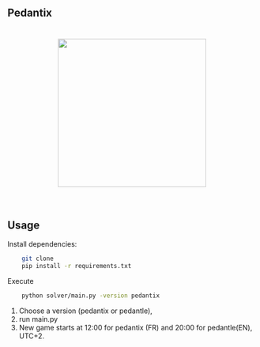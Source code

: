 ## Pedantix
<h1 align="center">
<img src="(https://github.com/aalp75/pedantix/blob/main/docs/1st%20pedantle.png" width="300">
</h1><br>


## Usage

Install dependencies:
```bash
    git clone 
    pip install -r requirements.txt
```

Execute
```bash
    python solver/main.py -version pedantix
```

1) Choose a version (pedantix or pedantle),
3) run main.py
4) New game starts at 12:00 for pedantix (FR) and 20:00 for pedantle(EN), UTC+2.